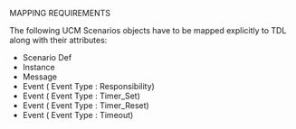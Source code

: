 MAPPING REQUIREMENTS

The following UCM Scenarios objects have to be mapped explicitly to TDL along with their attributes:

 - Scenario Def
 - Instance
 - Message
 - Event ( Event Type : Responsibility)
 - Event ( Event Type : Timer_Set)
 - Event ( Event Type : Timer_Reset)
 - Event ( Event Type : Timeout) 